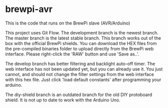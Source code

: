 brewpi-avr
==========

This is the code that runs on the BrewPi slave (AVR/Arduino)

This project uses Git Flow. The development branch is the newest branch. The master branch is the latest stable branch. This branch works out of the box with the official BrewPi shields. You can download the HEX files from the pre-compiled binaries folder to upload directly from the BrewPi web interface. Please right-click the 'RAW' button and use 'Save as..'.

The develop branch has better filtering and backlight auto-off timer. The web interface has not been updated yet, but you can already use it. You just cannot, and should not change the filter settings from the web interface with this hex file. Just click 'load default constants' after programming your arduino.

The diy-shield branch is an outdated branch for the old DIY protoboard shield. It is not up to date to work with the Arduino Uno.



